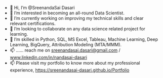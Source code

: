 - 👋 Hi, I’m @SreenandaSai Dasari             
- 👀 I’m interested in becoming an all-round Data Scientist.                       
- 🌱 I’m currently working on improving my technical skills and clear relevant certifications.                           
- 💞️ I’m looking to collaborate on any data science related project for learning.                     
- 💞️ I’m skilled in Python, SQL, MS Excel, Tableau, Machine Learning, Deep Learning, BigQuery, Attribution Modeling (MTA/MMM).           
- 📫 ...... reach me on sreenandasai.dasari@gmail.com / www.linkedin.com/in/nandasai-dasari     
- 📫 Please visit my portfolio to know more about my professional experience, https://sreenandasai-dasari.github.io/Portfolio    
     
  
  
<!---   
SreenandaSai-Dasari/SreenandaSai-Dasari is a ✨ special ✨ repository because its `README.md` (this file) appears on your GitHub profile.
You can click the Preview link to take a look at your changes.
--->

